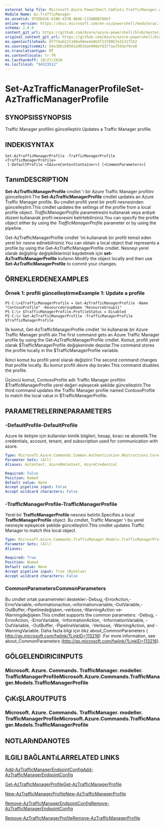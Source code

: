 ```yaml
---
external help file: Microsoft.Azure.PowerShell.Cmdlets.TrafficManager.dll-Help.xml
Module Name: Az.TrafficManager
ms.assetid: 975DD42E-61B6-437B-884D-C15A8DB7A667
online version: https://docs.microsoft.com/en-us/powershell/module/az.trafficmanager/set-aztrafficmanagerprofile
schema: 2.0.0
content_git_url: https://github.com/Azure/azure-powershell/blob/master/src/TrafficManager/TrafficManager/help/Set-AzTrafficManagerProfile.md
original_content_git_url: https://github.com/Azure/azure-powershell/blob/master/src/TrafficManager/TrafficManager/help/Set-AzTrafficManagerProfile.md
ms.openlocfilehash: 8f774ab221160a94ee4e8b5f13780b7e3131f252
ms.sourcegitcommit: b4a38bcb0501a9016a4998efd377aa75d3ef9ce8
ms.translationtype: MT
ms.contentlocale: tr-TR
ms.lasthandoff: 10/27/2020
ms.locfileid: "94323512"
---
```

# <span data-ttu-id="88dc8-101">Set-AzTrafficManagerProfile</span><span class="sxs-lookup"><span data-stu-id="88dc8-101">Set-AzTrafficManagerProfile</span></span>

## <span data-ttu-id="88dc8-102">SYNOPSIS</span><span class="sxs-lookup"><span data-stu-id="88dc8-102">SYNOPSIS</span></span>
<span data-ttu-id="88dc8-103">Traffic Manager profilini güncelleştirir.</span><span class="sxs-lookup"><span data-stu-id="88dc8-103">Updates a Traffic Manager profile.</span></span>

## <span data-ttu-id="88dc8-104">INDEKI</span><span class="sxs-lookup"><span data-stu-id="88dc8-104">SYNTAX</span></span>

```
Set-AzTrafficManagerProfile -TrafficManagerProfile <TrafficManagerProfile>
 [-DefaultProfile <IAzureContextContainer>] [<CommonParameters>]
```

## <span data-ttu-id="88dc8-105">Tanım</span><span class="sxs-lookup"><span data-stu-id="88dc8-105">DESCRIPTION</span></span>
<span data-ttu-id="88dc8-106">**Set-AzTrafficManagerProfile** cmdlet 'ı bir Azure Traffic Manager profilini güncelleştirir.</span><span class="sxs-lookup"><span data-stu-id="88dc8-106">The **Set-AzTrafficManagerProfile** cmdlet updates an Azure Traffic Manager profile.</span></span>
<span data-ttu-id="88dc8-107">Bu cmdlet profili yerel bir profil nesnesinden güncelleştirir.</span><span class="sxs-lookup"><span data-stu-id="88dc8-107">This cmdlet updates the settings of the profile from a local profile object.</span></span>
<span data-ttu-id="88dc8-108">*TrafficManagerProfile* parametresini kullanarak veya ardışık düzeni kullanarak profil nesnesini belirtebilirsiniz.</span><span class="sxs-lookup"><span data-stu-id="88dc8-108">You can specify the profile object either by using the *TrafficManagerProfile* parameter or by using the pipeline.</span></span>

<span data-ttu-id="88dc8-109">Get-AzTrafficManagerProfile cmdlet 'ini kullanarak bir profili temsil eden yerel bir nesne edinebilirsiniz.</span><span class="sxs-lookup"><span data-stu-id="88dc8-109">You can obtain a local object that represents a profile by using the Get-AzTrafficManagerProfile cmdlet.</span></span>
<span data-ttu-id="88dc8-110">Nesneyi yerel olarak değiştirip değişikliklerinizi kaydetmek için **set-AzTrafficManagerProfile** kullanın.</span><span class="sxs-lookup"><span data-stu-id="88dc8-110">Modify the object locally and then use **Set-AzTrafficManagerProfile** to commit your changes.</span></span>

## <span data-ttu-id="88dc8-111">ÖRNEKLERDEN</span><span class="sxs-lookup"><span data-stu-id="88dc8-111">EXAMPLES</span></span>

### <span data-ttu-id="88dc8-112">Örnek 1: profili güncelleştirme</span><span class="sxs-lookup"><span data-stu-id="88dc8-112">Example 1: Update a profile</span></span>
```
PS C:\>$TrafficManagerProfile = Get-AzTrafficManagerProfile -Name "ContosoProfile" -ResourceGroupName "ResourceGroup11" 
PS C:\> $TrafficManagerProfile.ProfileStatus = Disabled
PS C:\> Set-AzTrafficManagerProfile -TrafficManagerProfile $TrafficManagerProfile
```

<span data-ttu-id="88dc8-113">İlk komut, Get-AzTrafficManagerProfile cmdlet 'ini kullanarak bir Azure Traffic Manager profili alır.</span><span class="sxs-lookup"><span data-stu-id="88dc8-113">The first command gets an Azure Traffic Manager profile by using the Get-AzTrafficManagerProfile cmdlet.</span></span>
<span data-ttu-id="88dc8-114">Komut, profili yerel olarak $TrafficManagerProfile değişkeninde depolar.</span><span class="sxs-lookup"><span data-stu-id="88dc8-114">The command stores the profile locally in the $TrafficManagerProfile variable.</span></span>

<span data-ttu-id="88dc8-115">İkinci komut bu profili yerel olarak değiştirir.</span><span class="sxs-lookup"><span data-stu-id="88dc8-115">The second command changes that profile locally.</span></span>
<span data-ttu-id="88dc8-116">Bu komut profili devre dışı bırakır.</span><span class="sxs-lookup"><span data-stu-id="88dc8-116">This command disables the profile.</span></span>

<span data-ttu-id="88dc8-117">Üçüncü komut, ContosoProfile adlı Traffic Manager profilini $TrafficManagerProfile yerel değeri eşleşecek şekilde güncelleştirir.</span><span class="sxs-lookup"><span data-stu-id="88dc8-117">The third command updates the Traffic Manager profile named ContosoProfile to match the local value in $TrafficManagerProfile.</span></span>

## <span data-ttu-id="88dc8-118">PARAMETRELERINE</span><span class="sxs-lookup"><span data-stu-id="88dc8-118">PARAMETERS</span></span>

### <span data-ttu-id="88dc8-119">-DefaultProfile</span><span class="sxs-lookup"><span data-stu-id="88dc8-119">-DefaultProfile</span></span>
<span data-ttu-id="88dc8-120">Azure ile iletişim için kullanılan kimlik bilgileri, hesap, kiracı ve abonelik.</span><span class="sxs-lookup"><span data-stu-id="88dc8-120">The credentials, account, tenant, and subscription used for communication with azure.</span></span>

```yaml
Type: Microsoft.Azure.Commands.Common.Authentication.Abstractions.Core.IAzureContextContainer
Parameter Sets: (All)
Aliases: AzContext, AzureRmContext, AzureCredential

Required: False
Position: Named
Default value: None
Accept pipeline input: False
Accept wildcard characters: False
```

### <span data-ttu-id="88dc8-121">-TrafficManagerProfile</span><span class="sxs-lookup"><span data-stu-id="88dc8-121">-TrafficManagerProfile</span></span>
<span data-ttu-id="88dc8-122">Yerel bir **TrafficManagerProfile** nesnesi belirtir.</span><span class="sxs-lookup"><span data-stu-id="88dc8-122">Specifies a local **TrafficManagerProfile** object.</span></span>
<span data-ttu-id="88dc8-123">Bu cmdlet, Traffic Manager 'ı bu yerel nesneyle eşleşecek şekilde güncelleştirir.</span><span class="sxs-lookup"><span data-stu-id="88dc8-123">This cmdlet updates Traffic Manager to match this local object.</span></span>

```yaml
Type: Microsoft.Azure.Commands.TrafficManager.Models.TrafficManagerProfile
Parameter Sets: (All)
Aliases:

Required: True
Position: Named
Default value: None
Accept pipeline input: True (ByValue)
Accept wildcard characters: False
```

### <span data-ttu-id="88dc8-124">CommonParameters</span><span class="sxs-lookup"><span data-stu-id="88dc8-124">CommonParameters</span></span>
<span data-ttu-id="88dc8-125">Bu cmdlet ortak parametreleri destekler:-Debug,-ErrorAction,-ErrorVariable,-ınformationaction,-ınformationvariable,-OutVariable,-OutBuffer,-Pipelinedeğişken,-verbose,-WarningAction ve-Warningdeğişken.</span><span class="sxs-lookup"><span data-stu-id="88dc8-125">This cmdlet supports the common parameters: -Debug, -ErrorAction, -ErrorVariable, -InformationAction, -InformationVariable, -OutVariable, -OutBuffer, -PipelineVariable, -Verbose, -WarningAction, and -WarningVariable.</span></span> <span data-ttu-id="88dc8-126">Daha fazla bilgi için bkz about_CommonParameters ( http://go.microsoft.com/fwlink/?LinkID=113216) .</span><span class="sxs-lookup"><span data-stu-id="88dc8-126">For more information, see about_CommonParameters (http://go.microsoft.com/fwlink/?LinkID=113216).</span></span>

## <span data-ttu-id="88dc8-127">GÖLGELENDIRICI</span><span class="sxs-lookup"><span data-stu-id="88dc8-127">INPUTS</span></span>

### <span data-ttu-id="88dc8-128">Microsoft. Azure. Commands. TrafficManager. modeller. TrafficManagerProfile</span><span class="sxs-lookup"><span data-stu-id="88dc8-128">Microsoft.Azure.Commands.TrafficManager.Models.TrafficManagerProfile</span></span>

## <span data-ttu-id="88dc8-129">ÇıKıŞLAR</span><span class="sxs-lookup"><span data-stu-id="88dc8-129">OUTPUTS</span></span>

### <span data-ttu-id="88dc8-130">Microsoft. Azure. Commands. TrafficManager. modeller. TrafficManagerProfile</span><span class="sxs-lookup"><span data-stu-id="88dc8-130">Microsoft.Azure.Commands.TrafficManager.Models.TrafficManagerProfile</span></span>

## <span data-ttu-id="88dc8-131">NOTLARıNDA</span><span class="sxs-lookup"><span data-stu-id="88dc8-131">NOTES</span></span>

## <span data-ttu-id="88dc8-132">ILGILI BAĞLANTıLAR</span><span class="sxs-lookup"><span data-stu-id="88dc8-132">RELATED LINKS</span></span>

[<span data-ttu-id="88dc8-133">Add-AzTrafficManagerEndpointConfig</span><span class="sxs-lookup"><span data-stu-id="88dc8-133">Add-AzTrafficManagerEndpointConfig</span></span>](./Add-AzTrafficManagerEndpointConfig.md)

[<span data-ttu-id="88dc8-134">Get-AzTrafficManagerProfile</span><span class="sxs-lookup"><span data-stu-id="88dc8-134">Get-AzTrafficManagerProfile</span></span>](./Get-AzTrafficManagerProfile.md)

[<span data-ttu-id="88dc8-135">New-AzTrafficManagerProfile</span><span class="sxs-lookup"><span data-stu-id="88dc8-135">New-AzTrafficManagerProfile</span></span>](./New-AzTrafficManagerProfile.md)

[<span data-ttu-id="88dc8-136">Remove-AzTrafficManagerEndpointConfig</span><span class="sxs-lookup"><span data-stu-id="88dc8-136">Remove-AzTrafficManagerEndpointConfig</span></span>](./Remove-AzTrafficManagerEndpointConfig.md)

[<span data-ttu-id="88dc8-137">Remove-AzTrafficManagerProfile</span><span class="sxs-lookup"><span data-stu-id="88dc8-137">Remove-AzTrafficManagerProfile</span></span>](./Remove-AzTrafficManagerProfile.md)


